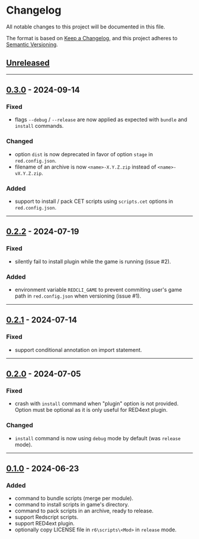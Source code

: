 # Changelog
All notable changes to this project will be documented in this file.

The format is based on [Keep a Changelog](https://keepachangelog.com/en/1.0.0/),
and this project adheres to [Semantic Versioning](https://semver.org/spec/v2.0.0.html).

## [Unreleased]

------------------------

## [0.3.0] - 2024-09-14
### Fixed
- flags `--debug` / `--release` are now applied as expected with `bundle` and
  `install` commands.

### Changed
- option `dist` is now deprecated in favor of option `stage` in `red.config.json`.
- filename of an archive is now `<name>-X.Y.Z.zip` instead of `<name>-vX.Y.Z.zip`.

### Added
- support to install / pack CET scripts using `scripts.cet` options in `red.config.json`.

------------------------

## [0.2.2] - 2024-07-19
### Fixed
- silently fail to install plugin while the game is running (issue #2).

### Added
- environment variable `REDCLI_GAME` to prevent commiting user's game path in
  `red.config.json` when versioning (issue #1).

------------------------

## [0.2.1] - 2024-07-14
### Fixed
- support conditional annotation on import statement.

------------------------

## [0.2.0] - 2024-07-05
### Fixed
- crash with `install` command when "plugin" option is not provided. Option
  must be optional as it is only useful for RED4ext plugin.

### Changed
- `install` command is now using `debug` mode by default (was `release` mode).

------------------------

## [0.1.0] - 2024-06-23
### Added
- command to bundle scripts (merge per module).
- command to install scripts in game's directory.
- command to pack scripts in an archive, ready to release.
- support Redscript scripts.
- support RED4ext plugin.
- optionally copy LICENSE file in `r6\scripts\<Mod>` in `release` mode.

<!-- Table of releases -->
[Unreleased]: https://github.com/rayshader/cp2077-red-cli/compare/v0.3.0...HEAD
[0.3.0]: https://github.com/rayshader/cp2077-red-cli/compare/v0.2.2...v0.3.0
[0.2.2]: https://github.com/rayshader/cp2077-red-cli/compare/v0.2.1...v0.2.2
[0.2.1]: https://github.com/rayshader/cp2077-red-cli/compare/v0.2.0...v0.2.1
[0.2.0]: https://github.com/rayshader/cp2077-red-cli/compare/v0.1.0...v0.2.0
[0.1.0]: https://github.com/rayshader/cp2077-red-cli/releases/tag/v0.1.0
